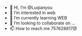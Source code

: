 - 👋 Hi, I’m @Luqianyou
- 👀 I’m interested in web
- 🌱 I’m currently learning WEB
- 💞️ I’m looking to collaborate on ...
- 📫 How to reach me 757628817@

<!---
Luqianyou/Luqianyou is a ✨ special ✨ repository because its `README.md` (this file) appears on your GitHub profile.
You can click the Preview link to take a look at your changes.
--->
